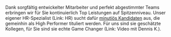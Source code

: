 Dank sorgfältig entwickelter Mitarbeiter und perfekt abgestimmter Teams erbringen wir für Sie kontinuierlich Top Leistungen auf Spitzenniveau. Unser eigener HR-Spezialist (Link: HR) sucht dafür [minutiös Kandidaten](/recruiting-process) aus, die gemeinhin als High Performer tituliert werden. Für uns sind sie geschätzte Kollegen, für Sie sind sie echte Game Changer (Link: Video mit Dennis K.).
